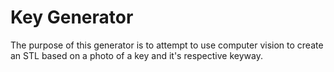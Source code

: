 # Key Generator
The purpose of this generator is to attempt to use computer vision to create an STL based on a photo of a key and it's respective keyway.